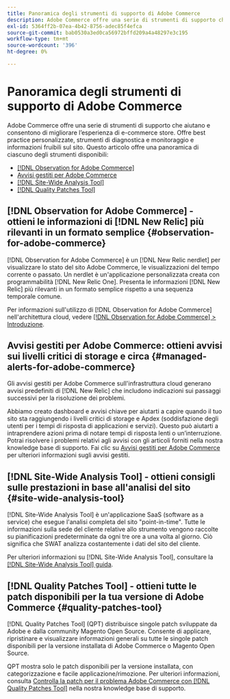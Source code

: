 ```yaml
---
title: Panoramica degli strumenti di supporto di Adobe Commerce
description: Adobe Commerce offre una serie di strumenti di supporto che aiutano e consentono di migliorare l’esperienza di e-commerce store.
exl-id: 5364ff2b-07ea-4b42-8756-adec85f4efca
source-git-commit: bab0530a3ed0ca56972bffd209a4a48297e3c195
workflow-type: tm+mt
source-wordcount: '396'
ht-degree: 0%

---
```


# Panoramica degli strumenti di supporto di Adobe Commerce

Adobe Commerce offre una serie di strumenti di supporto che aiutano e consentono di migliorare l’esperienza di e-commerce store.
Offre best practice personalizzate, strumenti di diagnostica e monitoraggio e informazioni fruibili sul sito.
Questo articolo offre una panoramica di ciascuno degli strumenti disponibili:

* [[!DNL Observation for Adobe Commerce]](#observation-for-adobe-commerce)
* [Avvisi gestiti per Adobe Commerce](#managed-alerts-for-adobe-commerce)
* [[!DNL Site-Wide Analysis Tool]](#site-wide-analysis-tool)
* [[!DNL Quality Patches Tool]](#quality-patches-tool)

## [!DNL Observation for Adobe Commerce] - ottieni le informazioni di [!DNL New Relic] più rilevanti in un formato semplice {#observation-for-adobe-commerce}

[!DNL Observation for Adobe Commerce] è un [!DNL New Relic nerdlet] per visualizzare lo stato del sito Adobe Commerce, le visualizzazioni del tempo corrente o passato. Un nerdlet è un&#39;applicazione personalizzata creata con programmabilità [!DNL New Relic One]. Presenta le informazioni [!DNL New Relic] più rilevanti in un formato semplice rispetto a una sequenza temporale comune.

Per informazioni sull&#39;utilizzo di [!DNL Observation for Adobe Commerce] nell&#39;architettura cloud, vedere [[!DNL Observation for Adobe Commerce] > Introduzione](https://experienceleague.adobe.com/docs/commerce-operations/tools/observation-for-adobe-commerce/intro.html).

## Avvisi gestiti per Adobe Commerce: ottieni avvisi sui livelli critici di storage e circa  {#managed-alerts-for-adobe-commerce}

Gli avvisi gestiti per Adobe Commerce sull&#39;infrastruttura cloud generano avvisi predefiniti di [!DNL New Relic] che includono indicazioni sui passaggi successivi per la risoluzione dei problemi.

Abbiamo creato dashboard e avvisi chiave per aiutarti a capire quando il tuo sito sta raggiungendo i livelli critici di storage e Apdex (soddisfazione degli utenti per i tempi di risposta di applicazioni e servizi). Questo può aiutarti a intraprendere azioni prima di notare tempi di risposta lenti o un’interruzione. Potrai risolvere i problemi relativi agli avvisi con gli articoli forniti nella nostra knowledge base di supporto. Fai clic su [Avvisi gestiti per Adobe Commerce](https://experienceleague.adobe.com/en/docs/commerce-operations/tools/managed-alerts-for-adobe-commerce/managed-alerts-for-magento-commerce) per ulteriori informazioni sugli avvisi gestiti.


## [!DNL Site-Wide Analysis Tool] - ottieni consigli sulle prestazioni in base all&#39;analisi del sito {#site-wide-analysis-tool}

[!DNL Site-Wide Analysis Tool] è un&#39;applicazione SaaS (software as a service) che esegue l&#39;analisi completa del sito &quot;point-in-time&quot;. Tutte le informazioni sulla sede del cliente relative allo strumento vengono raccolte su pianificazioni predeterminate da ogni tre ore a una volta al giorno. Ciò significa che SWAT analizza costantemente i dati del sito del cliente.

Per ulteriori informazioni su [!DNL Site-Wide Analysis Tool], consultare la [[!DNL Site-Wide Analysis Tool] guida](https://experienceleague.adobe.com/docs/commerce-operations/tools/site-wide-analysis-tool/intro.html).

## [!DNL Quality Patches Tool] - ottieni tutte le patch disponibili per la tua versione di Adobe Commerce {#quality-patches-tool}

[!DNL Quality Patches Tool] (QPT) distribuisce singole patch sviluppate da Adobe e dalla community Magento Open Source. Consente di applicare, ripristinare e visualizzare informazioni generali su tutte le singole patch disponibili per la versione installata di Adobe Commerce o Magento Open Source.

QPT mostra solo le patch disponibili per la versione installata, con categorizzazione e facile applicazione/rimozione. Per ulteriori informazioni, consulta [Controlla la patch per il problema Adobe Commerce con [!DNL Quality Patches Tool]](https://experienceleague.adobe.com/en/docs/commerce-operations/tools/quality-patches-tool/check-patch-for-magento-issue-with-magento-quality-patches) nella nostra knowledge base di supporto.
